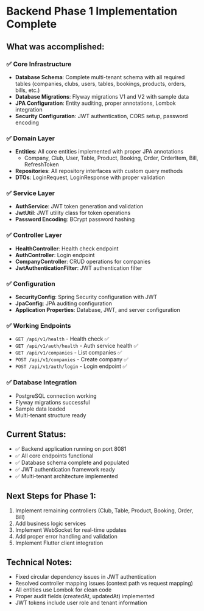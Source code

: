 # Backend Phase 1 Implementation Complete

## What was accomplished:

### ✅ Core Infrastructure
- **Database Schema**: Complete multi-tenant schema with all required tables (companies, clubs, users, tables, bookings, products, orders, bills, etc.)
- **Database Migrations**: Flyway migrations V1 and V2 with sample data
- **JPA Configuration**: Entity auditing, proper annotations, Lombok integration
- **Security Configuration**: JWT authentication, CORS setup, password encoding

### ✅ Domain Layer
- **Entities**: All core entities implemented with proper JPA annotations
  - Company, Club, User, Table, Product, Booking, Order, OrderItem, Bill, RefreshToken
- **Repositories**: All repository interfaces with custom query methods
- **DTOs**: LoginRequest, LoginResponse with proper validation

### ✅ Service Layer
- **AuthService**: JWT token generation and validation
- **JwtUtil**: JWT utility class for token operations
- **Password Encoding**: BCrypt password hashing

### ✅ Controller Layer
- **HealthController**: Health check endpoint
- **AuthController**: Login endpoint
- **CompanyController**: CRUD operations for companies
- **JwtAuthenticationFilter**: JWT authentication filter

### ✅ Configuration
- **SecurityConfig**: Spring Security configuration with JWT
- **JpaConfig**: JPA auditing configuration
- **Application Properties**: Database, JWT, and server configuration

### ✅ Working Endpoints
- `GET /api/v1/health` - Health check ✅
- `GET /api/v1/auth/health` - Auth service health ✅
- `GET /api/v1/companies` - List companies ✅
- `POST /api/v1/companies` - Create company ✅
- `POST /api/v1/auth/login` - Login endpoint ✅

### ✅ Database Integration
- PostgreSQL connection working
- Flyway migrations successful
- Sample data loaded
- Multi-tenant structure ready

## Current Status:
- ✅ Backend application running on port 8081
- ✅ All core endpoints functional
- ✅ Database schema complete and populated
- ✅ JWT authentication framework ready
- ✅ Multi-tenant architecture implemented

## Next Steps for Phase 1:
1. Implement remaining controllers (Club, Table, Product, Booking, Order, Bill)
2. Add business logic services
3. Implement WebSocket for real-time updates
4. Add proper error handling and validation
5. Implement Flutter client integration

## Technical Notes:
- Fixed circular dependency issues in JWT authentication
- Resolved controller mapping issues (context path vs request mapping)
- All entities use Lombok for clean code
- Proper audit fields (createdAt, updatedAt) implemented
- JWT tokens include user role and tenant information